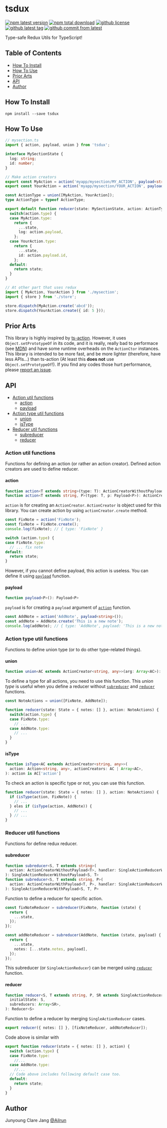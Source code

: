 # tsdux #

[![npm latest version](https://img.shields.io/npm/v/tsdux/latest.svg)](https://www.npmjs.com/package/tsdux)
[![npm total download](https://img.shields.io/npm/dt/tsdux.svg)](https://www.npmjs.com/package/tsdux)
[![github license](https://img.shields.io/github/license/Ailrun/tsdux.svg)](https://github.com/Ailrun/tsdux/blob/master/LICENSE)
[![github latest tag](https://img.shields.io/github/tag/Ailrun/tsdux.svg)](https://github.com/Ailrun/tsdux/tags)
[![github commit from latest](https://img.shields.io/github/commits-since/Ailrun/tsdux/latest.svg)](https://github.com/Ailrun/tsdux)

Type-safe Redux Utils for TypeScript!

## Table of Contents ##

- [How To Install](#how-to-install)
- [How To Use](#how-to-use)
- [Prior Arts](#prior-arts)
- [API](#api)
- [Author](#author)

## How To Install ##

```
npm install --save tsdux
```

## How To Use ##

``` typescript
// mysection.ts
import { action, payload, union } from 'tsdux';

interface MySectionState {
  log: string;
  id: number;
}

// Make action creators
export const MyAction = action('myapp/mysection/MY_ACTION', payload<string>());
export const YourAction = action('myapp/mysection/YOUR_ACTION', payload<{ id: number }>());

const ActionType = union([MyAction, YourAction]);
type ActionType = typeof ActionType;

export default function reducer(state: MySectionState, action: ActionType): MySectionState {
  switch(action.type) {
  case MyAction.type:
    return {
      ...state,
      log: action.payload,
    };
  case YourAction.type:
    return {
      ...state,
      id: action.payload.id,
    };
  default:
    return state;
  }
}
```

``` typescript
// At other part that uses redux
import { MyAction, YourAction } from './mysection';
import { store } from './store';

store.dispatch(MyAction.create('abcd'));
store.dispatch(YourAction.create({ id: 5 }));
```

## Prior Arts ##

This library is highly inspired by [ts-action](https://github.com/cartant/ts-action).
However, it uses `Object.setPrototypeOf` in its code, and it is really, really bad to performace (see [MDN](https://developer.mozilla.org/en-US/docs/Web/JavaScript/Reference/Global_Objects/Object/setPrototypeOf)) and have some runtime overheads on the `ActionCtor` instances.
This library is intended to be more fast, and be more lighter (therefore, have less APIs...) than ts-action (At least this **does not** use `Object.setPrototypeOf`!). If you find any codes those hurt performance, please [report an issue](https://github.com/Ailrun/tsdux/issues).

## API ##

- [Action util functions](#action-util-functions)
    - [action](#action)
    - [payload](#payload)
- [Action type util functions](#action-type-util-functions)
    - [union](#union)
    - [isType](#istype)
- [Reducer util functions](#reducer-util-functions)
    - [subreducer](#subreducer)
    - [reducer](#reducer)

### Action util functions ###

Functions for defining an action (or rather an action creator). Defined action creators are used to define reducer.

#### action ####

``` typescript
function action<T extends string>(type: T): ActionCreatorWithoutPayload<T>
function action<T extends string, P>(type: T, p: Payload<P>): ActionCreatorWithPayload<T, P>
```
`action` is for creating an `ActionCreator`. `ActionCreator` is object used for this library. You can create action by using `actionCreator.create` method.

``` typescript
const FixNote = action('FixNote');
const fixNote = FixNote.create();
console.log(fixNote); // { type: 'FixNote' }
```

``` typescript
switch (action.type) {
case FixNote.type:
  // ... fix note
default:
  return state;
}
```

However, if you cannot define payload, this action is useless. You can define it using [`payload`](#payload) function.

#### payload ####

``` typescript
function payload<P>(): Payload<P>
```

`payload` is for creating a `payload` argument of [`action`](#action) function.

``` typescript
const AddNote = action('AddNote', payload<string>());
const addNote = AddNote.create('This is a new note');
console.log(addNote); // { type: 'AddNote', payload: 'This is a new note' }
```

### Action type util functions ###

Functions to define union type (or to do other type-related things).

#### union ####

``` typescript
function union<AC extends ActionCreator<string, any>>(arg: Array<AC>): AC['action'];
```

To define a type for all actions, you need to use this function. This *union type* is useful when you define a reducer without [`subreducer`](#subreducer) and [`reducer`](#reducer) functions.

``` typescript
const NoteActions = union([FixNote, AddNote]);

function reducer(state: State = { notes: [] }, action: NoteActions) {
  switch(action.type) {
  case FixNote.type:
    // ...
  case AddNote.type:
    // ...
  }
}
```

#### isType ####

``` typescript
function isType<AC extends ActionCreator<string, any>>(
  action: Action<string, any>, actionCreators: AC | Array<AC>,
): action is AC['action']
```

To check an action is specific type or not, you can use this function.

``` typescript
function reducer(state: State = { notes: [] }, action: NoteActions) {
  if (isType(action, FixNote)) {
    // ...
  } eles if (isType(action, AddNote)) {
    // ...
  } // ...
}
```

### Reducer util functions ###

Functions for define redux reducer.

#### subreducer ####

``` typescript
function subreducer<S, T extends string>(
  action: ActionCreatorWithoutPayload<T>, handler: SingleActionReducerWithoutPayload<S, T>['handler'],
): SingleActionReducerWithoutPayload<S, T>
function subreducer<S, T extends string, P>(
  action: ActionCreatorWithPayload<T, P>, handler: SingleActionReducerWithPayload<S, T, P>['handler'],
): SingleActionReducerWithPayload<S, T, P>
```

Function to define a reducer for specific action.

``` typescript
const fixNoteReducer = subreducer(FixNote, function (state) {
  return {
    ...state,
  });
});

const addNoteReducer = subreducer(AddNote, function (state, payload) {
  return {
    ...state,
    notes: [...state.notes, payload],
  });
});
```

This subreducer (or `SingleActionReducer`) can be merged using [`reducer`](#reducer) function.

#### reducer ####

``` typescript
function reducer<S, T extends string, P, SR extends SingleActionReducer<S, T, P>>(
  initialState: S,
  subreducers: Array<SR>,
): Reducer<S>
```

Function to define a reducer by merging `SingleActionReducer` cases.

``` typescript
export reducer({ notes: [] }, [fixNoteReducer, addNoteReducer]);
```

Code above is similar with

``` typescript
export function reducer(state = { notes: [] }, action) {
  switch (action.type) {
  case FixNote.type:
    //...
  case AddNote.type:
    //...
  // Code above includes following default case too.
  default:
    return state;
  }
}
```

## Author ##

Junyoung Clare Jang [@Ailrun]

[@Ailrun]: https://github.com/Ailrun
